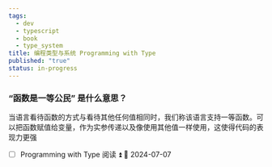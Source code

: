```yaml
---
tags:
  - dev
  - typescript
  - book
  - type_system
title: 编程类型与系统 Programming with Type
published: "true"
status: in-progress
---
```

### “函数是一等公民” 是什么意思？

当语言看待函数的方式与看待其他任何值相同时，我们称该语言支持一等函数。可以把函数赋值给变量，作为实参传递以及像使用其他值一样使用，这使得代码的表现力更强

- [ ] Programming with Type 阅读 ⏫ 📅 2024-07-07
